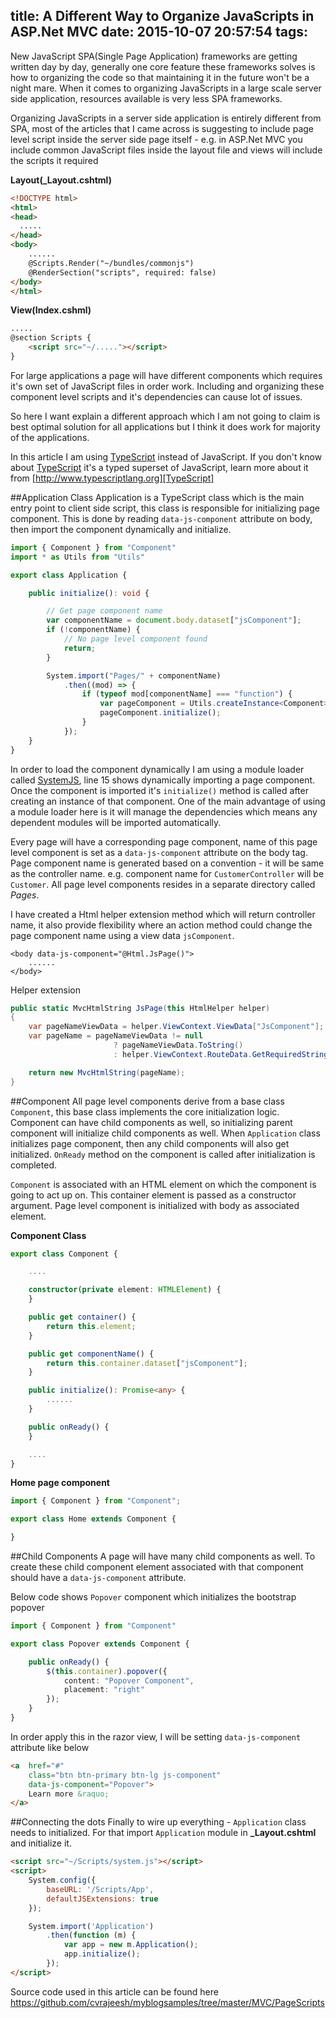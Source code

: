 title: A Different Way to Organize JavaScripts in ASP.Net MVC
date: 2015-10-07 20:57:54
tags:
---

New JavaScript SPA(Single Page Application) frameworks are getting written day by day, generally one core feature these frameworks solves is how to organizing the code so that maintaining it in the future won't be a night mare. When it comes to organizing JavaScripts in a large scale server side application, resources available is very less SPA frameworks.

Organizing JavaScripts in a server side application is entirely different from SPA, most of the articles that I came across is suggesting to include page level script inside the server side page itself - e.g. in ASP.Net MVC you include common JavaScript files inside the layout file and views will include the scripts it required

**Layout(_Layout.cshtml)**
```html
<!DOCTYPE html>
<html>
<head>
  .....
</head>
<body>
    ......
    @Scripts.Render("~/bundles/commonjs")
    @RenderSection("scripts", required: false)
</body>
</html>

```

**View(Index.cshml)**
```html
.....
@section Scripts {
    <script src="~/....."></script>
}

```

For large applications a page will have different components which requires it's own set of JavaScript files in order work. Including and organizing these component level scripts and it's dependencies can cause lot of issues.

So here I want explain a different approach which I am not going to claim is best optimal solution for all applications but I think it does work for majority of the applications.

In this article I am using [TypeScript] instead of JavaScript. If you don't know about [TypeScript] it's a typed superset of JavaScript, learn more about it from  [http://www.typescriptlang.org][TypeScript]

##Application Class
Application is a TypeScript class which is the main entry point to client side script, this class is responsible for initializing page component. This is done by reading `data-js-component` attribute on body, then import the component dynamically and initialize.


```typescript
import { Component } from "Component"
import * as Utils from "Utils"

export class Application {

    public initialize(): void {

        // Get page component name
        var componentName = document.body.dataset["jsComponent"];
        if (!componentName) {
            // No page level component found
            return;
        }

        System.import("Pages/" + componentName)
            .then((mod) => {
                if (typeof mod[componentName] === "function") {
                    var pageComponent = Utils.createInstance<Component>(mod[componentName], document.body);
                    pageComponent.initialize();
                }
            });
    }
}
```
In order to load the component dynamically I am using a module loader called [SystemJS], line 15 shows dynamically importing a page component. Once the component is imported it's `initialize()` method is called after creating an instance of that component. One of the main advantage of using a module loader here is it will manage the dependencies which means any dependent modules will be imported automatically.

Every page will have a corresponding page component, name of this page level component is set as a `data-js-component` attribute on the body tag. Page component name is generated based on a convention - it will be same as the controller name. e.g. component name for `CustomerController` will be `Customer`. All page level components resides in a separate directory called *Pages*.

I have created a Html helper extension method which will return controller name, it also provide flexibility where an action method could change the page component name using a view data `jsComponent`.

```
<body data-js-component="@Html.JsPage()">
    ......
</body>
```
Helper extension
```csharp
public static MvcHtmlString JsPage(this HtmlHelper helper)
{
    var pageNameViewData = helper.ViewContext.ViewData["JsComponent"];
    var pageName = pageNameViewData != null
                       ? pageNameViewData.ToString()
                       : helper.ViewContext.RouteData.GetRequiredString("controller");

    return new MvcHtmlString(pageName);
}
```

##Component
All page level components derive from a base class `Component`, this base class implements the core initialization logic. Component can have child components as well, so initializing parent component will initialize child components as well. When `Application` class initializes page component, then any child components will also get initialized. `OnReady` method on the component is called after initialization is completed.

`Component` is associated with an HTML element on which the component is going to act up on. This container element is passed as a constructor argument. Page level component is initialized with body as associated element.

**Component Class**
```typescript
export class Component {

    ....

    constructor(private element: HTMLElement) {
    }

    public get container() {
        return this.element;
    }

    public get componentName() {
        return this.container.dataset["jsComponent"];
    }

    public initialize(): Promise<any> {
        ......
    }

    public onReady() {
    }

    ....    
}
```
**Home page component**
```typescript
import { Component } from "Component";

export class Home extends Component {

}
```

##Child Components
A page will have many child components as well. To create these child component element associated with that component should have a `data-js-component` attribute.

Below code shows `Popover` component which initializes the bootstrap popover 

```typescript
import { Component } from "Component"

export class Popover extends Component {

    public onReady() {
        $(this.container).popover({
            content: "Popover Component",
            placement: "right"
        });
    }
}
```
In order apply this in the razor view, I will be setting `data-js-component` attribute like below

```html
<a  href="#" 
    class="btn btn-primary btn-lg js-component" 
    data-js-component="Popover">
    Learn more &raquo;
</a>
```

##Connecting the dots
Finally to wire up everything - `Application` class needs to initialized. For that import `Application` module in **_Layout.cshtml** and initialize it.

```html
<script src="~/Scripts/system.js"></script>
<script>
    System.config({
        baseURL: '/Scripts/App',
        defaultJSExtensions: true
    });

    System.import('Application')
        .then(function (m) {
            var app = new m.Application();
            app.initialize();
        });
</script>
```

Source code used in this article can be found here https://github.com/cvrajeesh/myblogsamples/tree/master/MVC/PageScripts

[TypeScript]: http://www.typescriptlang.org/
[SystemJS]: https://github.com/systemjs/systemjs
